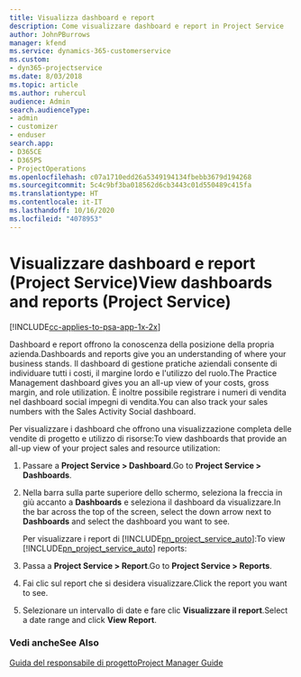 ```yaml
---
title: Visualizza dashboard e report
description: Come visualizzare dashboard e report in Project Service
author: JohnPBurrows
manager: kfend
ms.service: dynamics-365-customerservice
ms.custom:
- dyn365-projectservice
ms.date: 8/03/2018
ms.topic: article
ms.author: ruhercul
audience: Admin
search.audienceType:
- admin
- customizer
- enduser
search.app:
- D365CE
- D365PS
- ProjectOperations
ms.openlocfilehash: c07a1710edd26a5349194134fbebb3679d194268
ms.sourcegitcommit: 5c4c9bf3ba018562d6cb3443c01d550489c415fa
ms.translationtype: HT
ms.contentlocale: it-IT
ms.lasthandoff: 10/16/2020
ms.locfileid: "4078953"
---
```

# <a name="view-dashboards-and-reports-project-service"></a><span data-ttu-id="3fd3b-103">Visualizzare dashboard e report (Project Service)</span><span class="sxs-lookup"><span data-stu-id="3fd3b-103">View dashboards and reports (Project Service)</span></span>

[!INCLUDE[cc-applies-to-psa-app-1x-2x](../includes/cc-applies-to-psa-app-1x-2x.md)]

<span data-ttu-id="3fd3b-104">Dashboard e report offrono la conoscenza della posizione della propria azienda.</span><span class="sxs-lookup"><span data-stu-id="3fd3b-104">Dashboards and reports give you an understanding of where your business stands.</span></span> <span data-ttu-id="3fd3b-105">Il dashboard di gestione pratiche aziendali consente di individuare tutti i costi, il margine lordo e l'utilizzo del ruolo.</span><span class="sxs-lookup"><span data-stu-id="3fd3b-105">The Practice Management dashboard gives you an all-up view of your costs, gross margin, and role utilization.</span></span> <span data-ttu-id="3fd3b-106">È inoltre possibile registrare i numeri di vendita nel dashboard social impegni di vendita.</span><span class="sxs-lookup"><span data-stu-id="3fd3b-106">You can also track your sales numbers with the Sales Activity Social dashboard.</span></span>  
  
 <span data-ttu-id="3fd3b-107">Per visualizzare i dashboard che offrono una visualizzazione completa delle vendite di progetto e utilizzo di risorse:</span><span class="sxs-lookup"><span data-stu-id="3fd3b-107">To view dashboards that provide an all-up view of your project sales and resource utilization:</span></span>  
  
1. <span data-ttu-id="3fd3b-108">Passare a **Project Service > Dashboard**.</span><span class="sxs-lookup"><span data-stu-id="3fd3b-108">Go to **Project Service > Dashboards**.</span></span>  
  
2. <span data-ttu-id="3fd3b-109">Nella barra sulla parte superiore dello schermo, seleziona la freccia in giù accanto a **Dashboards** e seleziona il dashboard da visualizzare.</span><span class="sxs-lookup"><span data-stu-id="3fd3b-109">In the bar across the top of the screen, select the down arrow next to **Dashboards** and select the dashboard you want to see.</span></span>  
  
   <span data-ttu-id="3fd3b-110">Per visualizzare i report di [!INCLUDE[pn_project_service_auto](../includes/pn-project-service-auto.md)]:</span><span class="sxs-lookup"><span data-stu-id="3fd3b-110">To view [!INCLUDE[pn_project_service_auto](../includes/pn-project-service-auto.md)] reports:</span></span>  
  
3. <span data-ttu-id="3fd3b-111">Passa a **Project Service > Report**.</span><span class="sxs-lookup"><span data-stu-id="3fd3b-111">Go to **Project Service > Reports**.</span></span>  
  
4. <span data-ttu-id="3fd3b-112">Fai clic sul report che si desidera visualizzare.</span><span class="sxs-lookup"><span data-stu-id="3fd3b-112">Click the report you want to see.</span></span>  
  
5. <span data-ttu-id="3fd3b-113">Selezionare un intervallo di date e fare clic **Visualizzare il report**.</span><span class="sxs-lookup"><span data-stu-id="3fd3b-113">Select a date range and click **View Report**.</span></span>  
  
### <a name="see-also"></a><span data-ttu-id="3fd3b-114">Vedi anche</span><span class="sxs-lookup"><span data-stu-id="3fd3b-114">See Also</span></span>  
 [<span data-ttu-id="3fd3b-115">Guida del responsabile di progetto</span><span class="sxs-lookup"><span data-stu-id="3fd3b-115">Project Manager Guide</span></span>](../psa/project-manager-guide.md)
